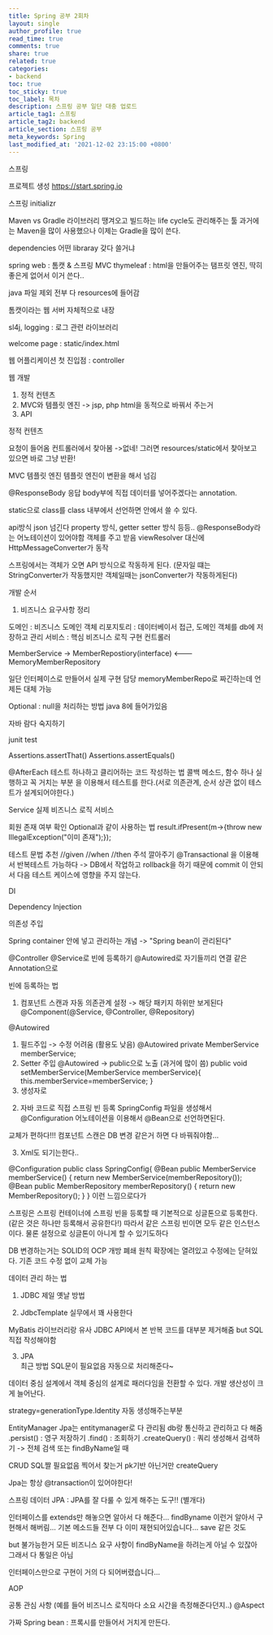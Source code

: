 ```yaml
---
title: Spring 공부 2회차
layout: single
author_profile: true
read_time: true
comments: true
share: true
related: true
categories:
- backend
toc: true
toc_sticky: true
toc_label: 목차
description: 스프링 공부 일단 대충 업로드
article_tag1: 스프링
article_tag2: backend
article_section: 스프링 공부
meta_keywords: Spring
last_modified_at: '2021-12-02 23:15:00 +0800'
---
```

스프링

프로젝트 생성
https://start.spring.io

스프링 initializr

Maven vs Gradle
라이브러리 땡겨오고 빌드하는 life cycle도 관리해주는 툴
과거에는 Maven을 많이 사용했으나 이제는 Gradle을 많이 쓴다.

dependencies
어떤 libraray 갖다 쓸거냐

spring web : 톰캣 & 스프링 MVC
thymeleaf : html을 만들어주는 탬프릿 엔진, 딱히 좋은게 없어서 이거 쓴다..


java 파일 제외 전부 다 resources에 들어감


톰캣이라는 웹 서버 자체적으로 내장


sl4j, logging : 로그 관련 라이브러리



welcome page : static/index.html

웹 어플리케이션 첫 진입점 : controller

웹 개발
1. 정적 컨텐츠
2. MVC와 템플릿 엔진 -> jsp, php
   html을 동적으로 바꿔서 주는거
3. API

정적 컨텐츠

요청이 들어옴
컨트롤러에서 찾아봄
->없네!
그러면 resources/static에서 찾아보고 있으면 바로 그냥 반환!


MVC 템플릿 엔진
템플릿 엔진이 변환을 해서 넘김


@ResponseBody
응답 body부에 직접 데이터를 넣어주겠다는 annotation.

static으로 class를 class 내부에서 선언하면 안에서 쓸 수 있다.


api방식
json 넘긴다
property 방식, getter setter 방식 등등..
@ResponseBody라는 어노테이션이 있어야함
객체를 주고 받음
viewResolver 대신에 HttpMessageConverter가 동작

스프링에서는 객체가 오면 API 방식으로 작동하게 된다.
(문자일 떄는 StringConverter가 작동했지만 객체일때는 jsonConverter가 작동하게된다)


개발 순서

1. 비즈니스 요구사항 정리

도메인 : 비즈니스 도메인 객체
리포지토리 : 데이터베이서 접근, 도메인 객체를 db에 저장하고 관리
서비스 : 핵심 비즈니스 로직 구현
컨트롤러

MemberService -> MemberRepostiory(interface) <---MemoryMemberRepository

일단 인터페이스로 만들어서 실제 구현 담당 memoryMemberRepo로 짜긴하는데
언제든 대체 가능

Optional : null을 처리하는 방법 java 8에 들어가있음

자바 람다 숙지하기

junit test

Assertions.assertThat()
Assertions.assertEquals()

@AfterEach
테스트 하나하고 클리어하는 코드 작성하는 법
콜백 메소드, 함수 하나 실행하고 꼭 거치는 부분
을 이용해서 테스트를 한다.(서로 의존관계, 순서 상관 없이 테스트가 설계되어야한다.)




Service
실제 비즈니스 로직 서비스


회원 존재 여부 확인
Optional과 같이 사용하는 법
result.ifPresent(m->{throw new IllegalException("이미 존재");});

테스트 문법 추천
//given
//when
//then
주석 깔아주기
@Transactional 을 이용해서
반복테스트 가능하다 -> DB에서 작업하고 rollback을 하기 때문에 commit 이 안되서 다음 테스트 케이스에 영향을 주지 않는다.




DI

Dependency Injection

의존성 주입

Spring container 안에 넣고 관리하는 개념 -> "Spring bean이 관리된다"

@Controller @Service로 빈에 등록하기
@Autowired로 자기들끼리 연결
같은 Annotation으로

빈에 등록하는 법
1. 컴포넌트 스캔과 자동 의존관계 설정 -> 해당 패키지 하위만 보게된다
@Component(@Service, @Controller, @Repository)


@Autowired
1) 필드주입 -> 수정 어려움 (활용도 낮음)
@Autowired private MemberService memberService;
2) Setter 주입
@Autowired -> public으로 노출 (과거에 많이 씀)
public void setMemberService(MemberService memberService){
	this.memberService=memberService;
}
3) 생성자로




2. 자바 코드로 직접 스프링 빈 등록
SpringConfig 파일을 생성해서
@Configuration 어노테이션을 이용해서
@Bean으로 선언하면된다.

교체가 편하다!!!
컴포넌트 스캔은 DB 변경 같은거 하면 다 바꿔줘야함...


3. Xml도 되기는한다..


@Configuration
public class SpringConfig{
	@Bean
	public MemberService memberService() {
		return new MemberService(memberRepository());
	@Bean
	public MemberRepository memberRepository() {
		return new MemberRepository();
	}
}
이런 느낌으로다가


스프링은 스프링 컨테이너에 스프링 빈을 등록할 때 기본적으로 싱글톤으로 등록한다.
(같은 것은 하나만 등록해서 공유한다!)
따라서 같은 스프링 빈이면 모두 같은 인스턴스이다.
물론 설정으로 싱글톤이 아니게 할 수 있기도하다

DB 변경하는거는
SOLID의 OCP 개방 폐쇄 원칙
확장에는 열려있고 수정에는 닫혀있다.
기존 코드 수정 없이 교체 가능

데이터 관리 하는 법
1. JDBC
제일 옛날 방법

2. JdbcTemplate 실무에서 꽤 사용한다

MyBatis 라이브러리랑 유사
JDBC API에서 본 반복 코드를 대부분 제거해줌
but SQL 직접 작성해야함

3. JPA	
최근 방법
SQL문이 필요없음
자동으로 처리해준다~

데이터 중심 설계에서 객체 중심의 설계로 패러다임을 전환할 수 있다.
개발 생산성이 크게 늘어난다.

strategy=generationType.Identity
자동 생성해주는부분

EntityManager
Jpa는 entitymanager로 다 관리됨
db랑 통신하고 관리하고 다 해줌
.persist() : 영구 저장하기
.find() : 조회하기
.createQuery() : 쿼리 생성해서 검색하기 -> 전체 검색 또는 findByName일 때

CRUD 
SQL짤 필요없음 
찍어서 찾는거 pk기반 아닌거만 createQuery

Jpa는 항상 @transaction이 있어야한다!

스프링 데이터 JPA : JPA를 잘 다룰 수 있게 해주는 도구!! (별개다)


인터페이스를 extends만 해놓으면 알아서 다 해준다...
findByname 이런거 알아서 구현해서 해버림...
기본 메소드들 전부 다 이미 재현되어있습니다... 
save 같은 것도

but 불가능한거
모든 비즈니스 요구 사항이 findByName을 하려는게 아닐 수 있잖아 그래서 다 통일은 아님



인터페이스만으로 구현이 거의 다 되어버렸습니다...



AOP

공통 관심 사항 (예를 들어 비즈니스 로직마다 소요 시간을 측정해준다던지..)
@Aspect

가짜 Spring bean : 프록시를 만들어서
거치게 만든다.







